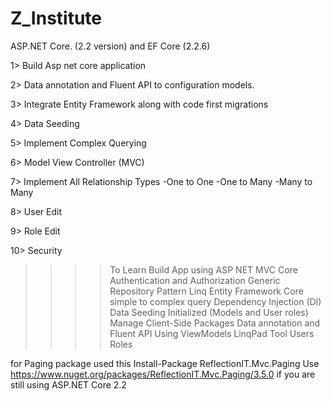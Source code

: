 # Z_Institute

ASP.NET Core. (2.2 version) and EF Core (2.2.6)

1> Build Asp net core application

2> Data annotation and Fluent API to configuration models.

3> Integrate Entity Framework along with code first migrations

4> Data Seeding

5> Implement Complex Querying

6> Model View Controller (MVC)

7> Implement All Relationship Types
-One to One
-One to Many
-Many to Many

8> User Edit

9> Role Edit

10> Security



>>>> To Learn
Build App using ASP NET MVC Core
Authentication and Authorization
Generic Repository Pattern
Linq
Entity Framework Core
simple to complex query
Dependency Injection (DI)
Data Seeding Initialized (Models and User roles)
Manage Client-Side Packages
Data annotation and Fluent API
Using ViewModels
LinqPad Tool
Users
Roles


for Paging package used this
Install-Package ReflectionIT.Mvc.Paging
Use https://www.nuget.org/packages/ReflectionIT.Mvc.Paging/3.5.0 if you are still using ASP.NET Core 2.2
